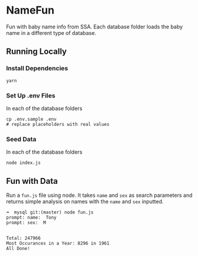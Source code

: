 # NameFun
Fun with baby name info from SSA. Each database folder loads the baby name in a different type of database.

## Running Locally
### Install Dependencies
```
yarn
```

### Set Up .env Files
In each of the database folders
```
cp .env.sample .env
# replace placeholders with real values
```

### Seed Data
In each of the database folders
```
node index.js
```

## Fun with Data
Run a `fun.js` file using node. It takes `name` and `sex` as search parameters and returns simple analysis on names with the `name` and `sex` inputted.
```
➜  mysql git:(master) node fun.js
prompt: name:  Tony
prompt: sex:  M


Total: 247966
Most Occurances in a Year: 8296 in 1961
All Done!
```
